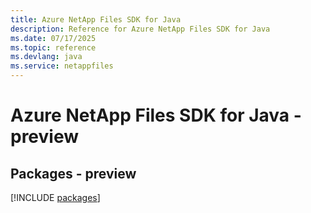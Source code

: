```yaml
---
title: Azure NetApp Files SDK for Java
description: Reference for Azure NetApp Files SDK for Java
ms.date: 07/17/2025
ms.topic: reference
ms.devlang: java
ms.service: netappfiles
---
```

# Azure NetApp Files SDK for Java - preview
## Packages - preview
[!INCLUDE [packages](netapp-files-index.md)]